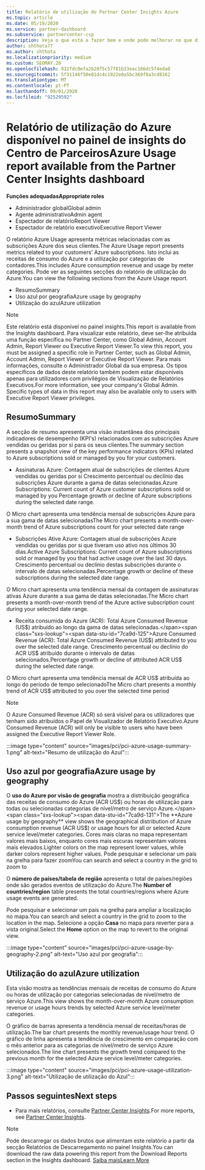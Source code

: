 ```yaml
---
title: Relatório de utilização do Partner Center Insights Azure
ms.topic: article
ms.date: 05/19/2020
ms.service: partner-dashboard
ms.subservice: partnercenter-csp
description: Veja o que está a fazer bem e onde pode melhorar no que diz respeito ao uso de subscrições Azure que vende ou gere para os seus clientes.
author: shthota77
ms.author: shthota
ms.localizationpriority: medium
ms.custom: SEOMAY.20
ms.openlocfilehash: 932fdc0efa2b28f5c57f81b33eac166dc5f4eda8
ms.sourcegitcommit: 5f31146f50e01dc4c1922e0a5bc369f0a3cd8162
ms.translationtype: MT
ms.contentlocale: pt-PT
ms.lasthandoff: 09/01/2020
ms.locfileid: "92529592"
---
```

# <a name="azure-usage-report-available-from-the-partner-center-insights-dashboard"></a><span data-ttu-id="7ca9d-103">Relatório de utilização do Azure disponível no painel de insights do Centro de Parceiros</span><span class="sxs-lookup"><span data-stu-id="7ca9d-103">Azure Usage report available from the Partner Center Insights dashboard</span></span>

<span data-ttu-id="7ca9d-104">**Funções adequadas**</span><span class="sxs-lookup"><span data-stu-id="7ca9d-104">**Appropriate roles**</span></span>
- <span data-ttu-id="7ca9d-105">Administrador global</span><span class="sxs-lookup"><span data-stu-id="7ca9d-105">Global admin</span></span>
- <span data-ttu-id="7ca9d-106">Agente administrativo</span><span class="sxs-lookup"><span data-stu-id="7ca9d-106">Admin agent</span></span>
- <span data-ttu-id="7ca9d-107">Espectador de relatório</span><span class="sxs-lookup"><span data-stu-id="7ca9d-107">Report Viewer</span></span>
- <span data-ttu-id="7ca9d-108">Espectador de relatório executivo</span><span class="sxs-lookup"><span data-stu-id="7ca9d-108">Executive Report Viewer</span></span>

<span data-ttu-id="7ca9d-109">O relatório Azure Usage apresenta métricas relacionadas com as subscrições Azure dos seus clientes.</span><span class="sxs-lookup"><span data-stu-id="7ca9d-109">The Azure Usage report presents metrics related to your customers’ Azure subscriptions.</span></span> <span data-ttu-id="7ca9d-110">Isto inclui as receitas de consumo do Azure e a utilização por categorias de contadores.</span><span class="sxs-lookup"><span data-stu-id="7ca9d-110">This includes Azure consumption revenue and usage by meter categories.</span></span> <span data-ttu-id="7ca9d-111">Pode ver as seguintes secções do relatório de utilização do Azure.</span><span class="sxs-lookup"><span data-stu-id="7ca9d-111">You can view the following sections from the Azure Usage report.</span></span>

- <span data-ttu-id="7ca9d-112">Resumo</span><span class="sxs-lookup"><span data-stu-id="7ca9d-112">Summary</span></span>
- <span data-ttu-id="7ca9d-113">Uso azul por geografia</span><span class="sxs-lookup"><span data-stu-id="7ca9d-113">Azure usage by geography</span></span>
- <span data-ttu-id="7ca9d-114">Utilização do azul</span><span class="sxs-lookup"><span data-stu-id="7ca9d-114">Azure utilization</span></span>

 > [!NOTE]
 > <span data-ttu-id="7ca9d-115">Este relatório está disponível no painel insights.</span><span class="sxs-lookup"><span data-stu-id="7ca9d-115">This report is available from the Insights dashboard.</span></span> <span data-ttu-id="7ca9d-116">Para visualizar este relatório, deve ser-lhe atribuída uma função específica no Partner Center, como Global Admin, Account Admin, Report Viewer ou Executive Report Viewer.</span><span class="sxs-lookup"><span data-stu-id="7ca9d-116">To view this report, you must be assigned a specific role in Partner Center, such as Global Admin, Account Admin, Report Viewer or Executive Report Viewer.</span></span> <span data-ttu-id="7ca9d-117">Para mais informações, consulte o Administrador Global da sua empresa. Os tipos específicos de dados deste relatório também podem estar disponíveis apenas para utilizadores com privilégios de Visualização de Relatórios Executivos.</span><span class="sxs-lookup"><span data-stu-id="7ca9d-117">For more information, see your company's Global Admin. Specific types of data in this report may also be available only to users with Executive Report Viewer privileges.</span></span>

## <a name="summary"></a><span data-ttu-id="7ca9d-118">Resumo</span><span class="sxs-lookup"><span data-stu-id="7ca9d-118">Summary</span></span>

<span data-ttu-id="7ca9d-119">A secção de resumo apresenta uma visão instantânea dos principais indicadores de desempenho (KPI's) relacionados com as subscrições Azure vendidas ou geridas por si para os seus clientes.</span><span class="sxs-lookup"><span data-stu-id="7ca9d-119">The summary section presents a snapshot view of the key performance indicators (KPIs) related to Azure subscriptions sold or managed by you for your customers.</span></span>  

- <span data-ttu-id="7ca9d-120">Assinaturas Azure: Contagem atual de subscrições de clientes Azure vendidas ou geridas por si Crescimento percentual ou declínio das subscrições Azure durante a gama de datas selecionadas.</span><span class="sxs-lookup"><span data-stu-id="7ca9d-120">Azure Subscriptions: Current count of Azure customer subscriptions sold or managed by you Percentage growth or decline of Azure subscriptions during the selected date range.</span></span>

<span data-ttu-id="7ca9d-121">O Micro chart apresenta uma tendência mensal de subscrições Azure para a sua gama de datas selecionadas</span><span class="sxs-lookup"><span data-stu-id="7ca9d-121">The Micro chart presents a month-over-month trend of Azure subscriptions count for your selected date range</span></span>
- <span data-ttu-id="7ca9d-122">Subscrições Ative Azure: Contagem atual de subscrições Azure vendidas ou geridas por si que tiveram uso ativo nos últimos 30 dias.</span><span class="sxs-lookup"><span data-stu-id="7ca9d-122">Active Azure Subscriptions: Current count of Azure subscriptions sold or managed by you that had active usage over the last 30 days.</span></span>
<span data-ttu-id="7ca9d-123">Crescimento percentual ou declínio destas subscrições durante o intervalo de datas selecionadas.</span><span class="sxs-lookup"><span data-stu-id="7ca9d-123">Percentage growth or decline of these subscriptions during the selected date range.</span></span>

<span data-ttu-id="7ca9d-124">O Micro chart apresenta uma tendência mensal da contagem de assinaturas ativas Azure durante a sua gama de datas selecionadas.</span><span class="sxs-lookup"><span data-stu-id="7ca9d-124">The Micro chart presents a month-over-month trend of the Azure active subscription count during your selected date range.</span></span>

- <span data-ttu-id="7ca9d-125">Receita consumida do Azure (ACR): Total Azure Consumed Revenue (US$) atribuído ao longo da gama de datas selecionadas.</span><span class="sxs-lookup"><span data-stu-id="7ca9d-125">Azure Consumed Revenue (ACR): Total Azure Consumed Revenue (US$) attributed to you over the selected date range.</span></span>
<span data-ttu-id="7ca9d-126">Crescimento percentual ou declínio do ACR US$ atribuído durante o intervalo de datas selecionados.</span><span class="sxs-lookup"><span data-stu-id="7ca9d-126">Percentage growth or decline of attributed ACR US$ during the selected date range.</span></span> 

<span data-ttu-id="7ca9d-127">O Micro chart apresenta uma tendência mensal de ACR US$ atribuída ao longo do período de tempo selecionado</span><span class="sxs-lookup"><span data-stu-id="7ca9d-127">The Micro chart presents a monthly trend of ACR US$ attributed to you over the selected time period</span></span>


> [!NOTE]
 > <span data-ttu-id="7ca9d-128">O Azure Consumed Revenue (ACR) só será visível para os utilizadores que tenham sido atribuídos o Papel de Visualizador de Relatório Executivo.</span><span class="sxs-lookup"><span data-stu-id="7ca9d-128">Azure Consumed Revenue (ACR) will only be visible to users who have been assigned the Executive Report Viewer Role.</span></span>

:::image type="content" source="images/pci/pci-azure-usage-summary-1.png" alt-text="Resumo de utilização do Azul":::

## <a name="azure-usage-by-geography"></a><span data-ttu-id="7ca9d-130">Uso azul por geografia</span><span class="sxs-lookup"><span data-stu-id="7ca9d-130">Azure usage by geography</span></span>

<span data-ttu-id="7ca9d-131">O **uso do Azure por visão de geografia** mostra a distribuição geográfica das receitas de consumo do Azure (ACR US$) ou horas de utilização para todas ou selecionadas categorias de nível/metro de serviço Azure.</span><span class="sxs-lookup"><span data-stu-id="7ca9d-131">The **Azure usage by geography** view shows the geographical distribution of Azure consumption revenue (ACR US$) or usage hours for all or selected Azure service level/meter categories.</span></span> <span data-ttu-id="7ca9d-132">Cores mais claras no mapa representam valores mais baixos, enquanto cores mais escuras representam valores mais elevados.</span><span class="sxs-lookup"><span data-stu-id="7ca9d-132">Lighter colors on the map represent lower values, while darker colors represent higher values.</span></span> <span data-ttu-id="7ca9d-133">Pode pesquisar e selecionar um país na grelha para fazer zoom</span><span class="sxs-lookup"><span data-stu-id="7ca9d-133">You can search and select a country in the grid to zoom to</span></span> 

<span data-ttu-id="7ca9d-134">O **número de países/tabela de região** apresenta o total de países/regiões onde são gerados eventos de utilização do Azure.</span><span class="sxs-lookup"><span data-stu-id="7ca9d-134">The **Number of countries/region** table presents the total countries/regions where Azure usage events are generated.</span></span>

<span data-ttu-id="7ca9d-135">Pode pesquisar e selecionar um país na grelha para ampliar a localização no mapa.</span><span class="sxs-lookup"><span data-stu-id="7ca9d-135">You can search and select a country in the grid to zoom to the location in the map.</span></span> <span data-ttu-id="7ca9d-136">Selecione a opção **Casa** no mapa para reverter para a vista original.</span><span class="sxs-lookup"><span data-stu-id="7ca9d-136">Select the **Home** option on the map to revert to the original view.</span></span>

:::image type="content" source="images/pci/pci-azure-usage-by-geography-2.png" alt-text="Uso azul por geografia":::

## <a name="azure-utilization"></a><span data-ttu-id="7ca9d-138">Utilização do azul</span><span class="sxs-lookup"><span data-stu-id="7ca9d-138">Azure utilization</span></span>

<span data-ttu-id="7ca9d-139">Esta visão mostra as tendências mensais de receitas de consumo do Azure ou horas de utilização por categorias selecionadas de nível/metro de serviço Azure.</span><span class="sxs-lookup"><span data-stu-id="7ca9d-139">This view shows the month-over-month Azure consumption revenue or usage hours trends by selected Azure service level/meter categories.</span></span> 

<span data-ttu-id="7ca9d-140">O gráfico de barras apresenta a tendência mensal de receitas/horas de utilização.</span><span class="sxs-lookup"><span data-stu-id="7ca9d-140">The bar chart presents the monthly revenue/usage hour trend.</span></span> <span data-ttu-id="7ca9d-141">O gráfico de linha apresenta a tendência de crescimento em comparação com o mês anterior para as categorias de nível/metro de serviço Azure selecionados.</span><span class="sxs-lookup"><span data-stu-id="7ca9d-141">The line chart presents the growth trend compared to the previous month for the selected Azure service level/meter categories.</span></span>

:::image type="content" source="images/pci/pci-azure-usage-utilization-3.png" alt-text="Utilização de utilização do Azul":::

## <a name="next-steps"></a><span data-ttu-id="7ca9d-143">Passos seguintes</span><span class="sxs-lookup"><span data-stu-id="7ca9d-143">Next steps</span></span>

- <span data-ttu-id="7ca9d-144">Para mais relatórios, consulte [Partner Center Insights](partner-center-insights.md).</span><span class="sxs-lookup"><span data-stu-id="7ca9d-144">For more reports, see [Partner Center Insights](partner-center-insights.md).</span></span>

>[!NOTE] 
> <span data-ttu-id="7ca9d-145">Pode descarregar os dados brutos que alimentam este relatório a partir da secção Relatórios de Descarregamento no painel Insights.</span><span class="sxs-lookup"><span data-stu-id="7ca9d-145">You can download the raw data powering this report from the Download Reports section in the Insights dashboard.</span></span> [<span data-ttu-id="7ca9d-146">Saiba mais</span><span class="sxs-lookup"><span data-stu-id="7ca9d-146">Learn More</span></span>](pci-download-reports.md) 

